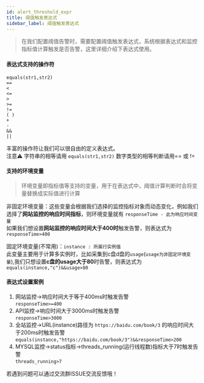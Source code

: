```yaml
---
id: alert_threshold_expr  
title: 阈值触发表达式      
sidebar_label: 阈值触发表达式      
---
```


> 在我们配置阈值告警时，需要配置阈值触发表达式，系统根据表达式和监控指标值计算触发是否告警，这里详细介绍下表达式使用。    

#### 表达式支持的操作符   

```
equals(str1,str2) 
==
<
<=
>
>=
!=
( )
+
-
&&
||
```

丰富的操作符让我们可以很自由的定义表达式。   
注意⚠️ 字符串的相等请用 `equals(str1,str2)` 数字类型的相等判断请用== 或 != 

#### 支持的环境变量    
> 环境变量即指标值等支持的变量，用于在表达式中，阈值计算判断时会将变量替换成实际值进行计算    

非固定环境变量：这些变量会根据我们选择的监控指标对象而动态变化，例如我们选择了**网站监控的响应时间指标**，则环境变量就有 `responseTime - 此为响应时间变量`     
如果我们想设置**网站监控的响应时间大于400时**触发告警，则表达式为 `responseTime>400`

固定环境变量(不常用)：`instance : 所属行实例值`   
此变量主要用于计算多实例时，比如采集到c盘d盘的`usage`(`usage为非固定环境变量`),我们只想设置**c盘的usage大于80**时告警，则表达式为 `equals(instance,"c")&&usage>80`   

#### 表达式设置案例   

1. 网站监控->响应时间大于等于400ms时触发告警   
`responseTime>=400`    
2. API监控->响应时间大于3000ms时触发告警   
`responseTime>3000`   
3. 全站监控->URL(instance)路径为 `https://baidu.com/book/3` 的响应时间大于200ms时触发告警  
`equals(instance,"https://baidu.com/book/3")&&responseTime>200`     
4. MYSQL监控->status指标->threads_running(运行线程数)指标大于7时触发告警   
`threads_running>7`   

若遇到问题可以通过交流群ISSUE交流反馈哦！  
